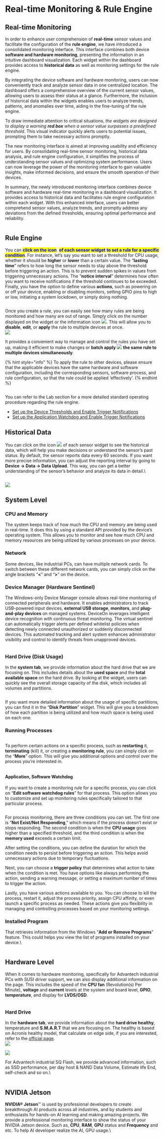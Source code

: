# Real-time Monitoring & Rule Engine

## Real-time Monitoring

In order to enhance user comprehension of **real-time** sensor values and facilitate the configuration of the **rule engine**, we have introduced a consolidated monitoring interface. This interface combines both device **software and hardware monitoring**, presenting the information in an intuitive dashboard visualization. Each widget within the dashboard provides access to **historical data** as well as monitoring settings for the rule engine.

By integrating the device software and hardware monitoring, users can now conveniently track and analyze sensor data in one centralized location. The dashboard offers a comprehensive overview of the current sensor values, allowing users to assess their status at a glance. Furthermore, the inclusion of historical data within the widgets enables users to analyze trends, patterns, and anomalies over time, aiding in the fine-tuning of the rule engine.

To draw immediate attention to critical situations, _the widgets are designed to display a warning **red box** when a sensor value surpasses a predefined threshold_. This visual indicator quickly alerts users to potential issues, prompting them to take necessary actions promptly.

The new monitoring interface is aimed at improving usability and efficiency for users. By consolidating real-time sensor monitoring, historical data analysis, and rule engine configuration, it simplifies the process of understanding sensor values and optimizing system performance. Users can now leverage the power of the monitoring interface to gain valuable insights, make informed decisions, and ensure the smooth operation of their devices.

In summary, the newly introduced monitoring interface combines device software and hardware real-time monitoring in a dashboard visualization. It provides access to historical data and facilitates rule engine configuration within each widget. With this enhanced interface, users can better comprehend sensor values, analyze trends, and promptly address any deviations from the defined thresholds, ensuring optimal performance and reliability.

<figure><img src="https://hackmd.io/_uploads/S19YU0FN6.png" alt=""><figcaption></figcaption></figure>

## Rule Engine

You can <mark style="color:blue;">**click on the icon**</mark> <img src="../../.gitbook/assets/image (22).png" alt="" data-size="original"> <mark style="color:blue;">**of each sensor widget**</mark> <mark style="color:blue;">**to set a rule for a specific condition**</mark>. For instance, let’s say you want to set a threshold for CPU usage, whether it should be **higher** or **lower** than a certain value. The “**lasting time**” refers to how long the sensor needs to stay above the threshold before triggering an action. This is to prevent sudden spikes in values from triggering unnecessary actions. The “**notice interval**” determines how often you want to receive notifications if the threshold continues to be exceeded. Finally, you have the option to define various **actions**, such as powering on or off your device, enabling or disabling monitors, setting GPIO pins to high or low, initiating a system lockdown, or simply doing nothing.

<figure><img src="../../.gitbook/assets/image (23).png" alt=""><figcaption></figcaption></figure>

Once you create a rule, you can easily see how many rules are being monitored and how many are out of range. Simply click on the number displayed on the widget or the information icon ![](<../../.gitbook/assets/image (24).png>). This will allow you to **disable**, **edit**, or **apply** the rule to multiple devices at once.\
![](https://hackmd.io/_uploads/B13-3Mh8n.png)

It provides a convenient way to manage and control the rules you have set up, making it efficient to make changes or **batch apply** ![](<../../.gitbook/assets/image (25).png>) **the same rule to multiple devices simultaneously**.

{% hint style="info" %}
To apply the rule to other devices, please ensure that the applicable devices have the same hardware and software configuration, including the corresponding sensors, software process, and rule configuration, so that the rule could be applied ‘effectively’.
{% endhint %}

<figure><img src="../../.gitbook/assets/image (26).png" alt=""><figcaption></figcaption></figure>

You can refer to the Lab section for a more detailed standard operating procedure regarding the rule engine.

* [Set up the Device Thresholds and Enable Trigger Notifications](../../managed-devices/set-up-device-thresholds-and-enable-trigger-notifications.md)
* [Set up the Application Watchdog and Enable Trigger Notifications](../../managed-devices/set-up-the-application-watchdog-and-enable-trigger-notifications.md)

## Historical Data

You can click on the icon ![](<../../.gitbook/assets/image (27).png>) of each sensor widget to see the historical data, which will help you make decisions or understand the sensor’s past status. By default, the sensor reports data every 60 seconds. If you want more precise information, you can adjust the reporting interval by going to **Device -> Data -> Data Upload**. This way, you can get a better understanding of the sensor’s behavior and analyze its data in detail.\


<figure><img src="https://hackmd.io/_uploads/HkBQtGh82.png" alt=""><figcaption></figcaption></figure>

![](https://hackmd.io/_uploads/B1kpFfhI2.png)

## **System Level**

### **CPU and Memory**

The system keeps track of how much the CPU and memory are being used in real-time. It does this by using a standard API provided by the device’s operating system. This allows you to monitor and see how much CPU and memory resources are being utilized by various processes on your device.

### **Network**

Some devices, like industrial PCs, can have multiple network cards. To switch between these different network cards, you can simply click on the angle brackets “**<**” and “**>**” on the device.

### **Device Manager (Hardware Sentinel)**

The Windows-only Device Manager console allows real-time monitoring of connected peripherals and hardware. It enables administrators to track USB-powered input devices, **external USB storage**, **monitors**, and **plug-and-play devices** on managed systems. DeviceOn leverages intelligent device recognition with continuous threat monitoring. The virtual sentinel can automatically trigger alerts per defined whitelist policies when detecting newly connected unauthorized or suddenly disconnected devices. This automated tracking and alert system enhances administrator visibility and control to identify threats from unapproved devices.

<figure><img src="https://hackmd.io/_uploads/HkvSvCK4p.png" alt=""><figcaption></figcaption></figure>

### **Hard Drive (Disk Usage)**&#x20;

In the **system tab**, we provide information about the hard drive that we are focusing on. This includes details about the **used space** and the **total available space** on the hard drive. By looking at the widget, users can quickly see the overall storage capacity of the disk, which includes all volumes and partitions.

<figure><img src="../../.gitbook/assets/image (29).png" alt=""><figcaption></figcaption></figure>

If you want more detailed information about the usage of specific partitions, you can find it in the “**Disk Partition**” widget. This will give you a breakdown of how each partition is being utilized and how much space is being used on each one.

### **Running Processes**&#x20;

<figure><img src="../../.gitbook/assets/image (28).png" alt=""><figcaption></figcaption></figure>

To perform certain actions on a specific process, such as **restarting** it, **terminating** (kill) it, or creating a **monitoring rule**, you can simply click on the “**More**” option. This will give you additional options and control over the process you’re interested in.

<figure><img src="https://hackmd.io/_uploads/H1xqW-oLn.png" alt=""><figcaption></figcaption></figure>

#### Application, Software Watchdog

If you want to create a monitoring rule for a specific process, you can click on “**Edit software watchdog rules**” for that process. This option allows you to customize and set up monitoring rules specifically tailored to that particular process.

<figure><img src="https://hackmd.io/_uploads/r1pqJQsI3.png" alt=""><figcaption></figcaption></figure>

For process monitoring, there are three conditions you can set. The first one is “**Not Exist/Not Responding**,” which means if the process doesn’t exist or stops responding. The second condition is when the **CPU usage** goes higher than a specified threshold, and the third condition is when the **memory used** exceeds a certain limit.

After setting the conditions, you can define the duration for which the condition needs to persist before triggering an action. This helps avoid unnecessary actions due to temporary fluctuations.

Next, you can choose a **trigger policy** that determines what action to take when the condition is met. You have options like always performing the action, sending a warning message, or setting a maximum number of times to trigger the action.

Lastly, you have various actions available to you. You can choose to kill the process, restart it, adjust the process priority, assign CPU affinity, or even launch a specific process as needed. These actions give you flexibility in managing and controlling processes based on your monitoring settings.

### Installed Program

That retrieves information from the Windows “**Add or Remove Programs**” feature. This could helps you view the list of programs installed on your device.\


<figure><img src="https://hackmd.io/_uploads/B1-24ZiIn.png" alt=""><figcaption></figcaption></figure>

## Hardware Level

When it comes to hardware monitoring, specifically for Advantech industrial PCs with SUSI driver support, we can also display additional information on the page. This includes the speed of the **CPU fan** (Revolution(s) Per Minute), **voltage** and **current** levels at the system and board level, **GPIO**, **temperature**, and display for **LVDS/OSD**.

<figure><img src="https://hackmd.io/_uploads/B12hQXhLh.png" alt=""><figcaption></figcaption></figure>

### **Hard Drive**

In the **hardware tab**, we provide information about the **hard drive healthy**, temperature and **S.M.A.R.T** that we are focusing on. The healthy is based on Acronis healthy model, that calculate on edge side, if you are interested, refer to the [official page](https://dl.acronis.com/u/software-defined/html/AcronisCyberInfrastructure_4_6_admins_cmd_guide_en-US/index.html?TocPath=Monitoring%2520the%2520storage%2520cluster%257CMonitoring%2520chunk%2520servers%257CMonitoring%2520disk%2520health%257C_____2#calculating-disk-health.html).\
![](https://hackmd.io/_uploads/S1ztbQn8n.png)

![](https://hackmd.io/_uploads/HJXXLQnLn.png)

For Advantech industrial SQ Flash, we provide advanced information, such as SSD performance, per day host & NAND Data Volume, Estimate life End, self-check and so on.\


<figure><img src="https://hackmd.io/_uploads/B1dcUQh83.png" alt=""><figcaption></figcaption></figure>

## **NVIDIA Jetson**

**NVIDIA® Jetson**™ is used by professional developers to create breakthrough AI products across all industries, and by students and enthusiasts for hands-on AI learning and making amazing projects. We provide a professional monitoring interface to show the status of your NVIDIA Jetson device. Such as, **CPU**, **RAM**, **GPU** status and **Frequency** and etc. To help AI developer realize the AI, GPU usage.\


<figure><img src="https://hackmd.io/_uploads/HyamlmhU2.png" alt=""><figcaption></figcaption></figure>
